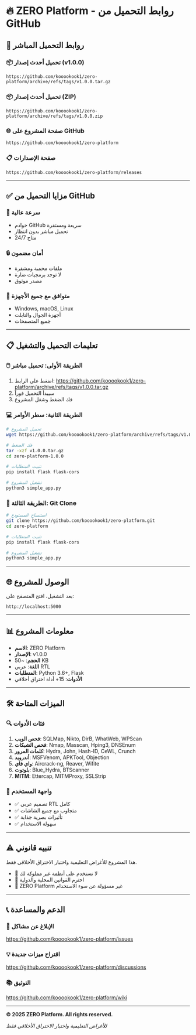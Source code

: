 # 🔥 ZERO Platform - روابط التحميل من GitHub

## 🎯 روابط التحميل المباشر

### 📦 تحميل أحدث إصدار (v1.0.0)
```
https://github.com/kooookook1/zero-platform/archive/refs/tags/v1.0.0.tar.gz
```

### 📦 تحميل أحدث إصدار (ZIP)
```
https://github.com/kooookook1/zero-platform/archive/refs/tags/v1.0.0.zip
```

### 🌐 صفحة المشروع على GitHub
```
https://github.com/kooookook1/zero-platform
```

### 📋 صفحة الإصدارات
```
https://github.com/kooookook1/zero-platform/releases
```

---

## ✅ مزايا التحميل من GitHub

### 🚀 سرعة عالية
- خوادم GitHub سريعة ومستقرة
- تحميل مباشر بدون انتظار
- متاح 24/7

### 🔒 أمان مضمون
- ملفات محمية ومشفرة
- لا توجد برمجيات ضارة
- مصدر موثوق

### 📱 متوافق مع جميع الأجهزة
- Windows, macOS, Linux
- أجهزة الجوال والتابلت
- جميع المتصفحات

---

## 📋 تعليمات التحميل والتشغيل

### 🖱️ الطريقة الأولى: تحميل مباشر
1. اضغط على الرابط: https://github.com/kooookook1/zero-platform/archive/refs/tags/v1.0.0.tar.gz
2. سيبدأ التحميل فوراً
3. فك الضغط وشغل المشروع

### 💻 الطريقة الثانية: سطر الأوامر
```bash
# تحميل المشروع
wget https://github.com/kooookook1/zero-platform/archive/refs/tags/v1.0.0.tar.gz

# فك الضغط
tar -xzf v1.0.0.tar.gz
cd zero-platform-1.0.0

# تثبيت المتطلبات
pip install flask flask-cors

# تشغيل المشروع
python3 simple_app.py
```

### 🔄 الطريقة الثالثة: Git Clone
```bash
# استنساخ المستودع
git clone https://github.com/kooookook1/zero-platform.git
cd zero-platform

# تثبيت المتطلبات
pip install flask flask-cors

# تشغيل المشروع
python3 simple_app.py
```

---

## 🌐 الوصول للمشروع

بعد التشغيل، افتح المتصفح على:
```
http://localhost:5000
```

---

## 📊 معلومات المشروع

- **الاسم**: ZERO Platform
- **الإصدار**: v1.0.0
- **الحجم**: ~50 KB
- **اللغة**: عربي RTL
- **المتطلبات**: Python 3.6+, Flask
- **الأدوات**: 15+ أداة اختراق أخلاقي

---

## 🛠️ الميزات المتاحة

### 🔍 فئات الأدوات
1. **فحص الويب**: SQLMap, Nikto, DirB, WhatWeb, WPScan
2. **فحص الشبكات**: Nmap, Masscan, Hping3, DNSEnum
3. **كلمات المرور**: Hydra, John, Hash-ID, CeWL, Crunch
4. **أندرويد**: MSFVenom, APKTool, Objection
5. **واي فاي**: Aircrack-ng, Reaver, Wifite
6. **بلوتوث**: Blue_Hydra, BTScanner
7. **MITM**: Ettercap, MITMProxy, SSLStrip

### 🎨 واجهة المستخدم
- ✅ تصميم عربي RTL كامل
- ✅ متجاوب مع جميع الشاشات
- ✅ تأثيرات بصرية جذابة
- ✅ سهولة الاستخدام

---

## ⚠️ تنبيه قانوني

هذا المشروع للأغراض التعليمية واختبار الاختراق الأخلاقي فقط.

- 🚨 لا تستخدم على أنظمة غير مملوكة لك
- 🚨 احترم القوانين المحلية والدولية
- 🚨 ZERO Platform غير مسؤولة عن سوء الاستخدام

---

## 📞 الدعم والمساعدة

### 🐛 الإبلاغ عن مشاكل
https://github.com/kooookook1/zero-platform/issues

### 💡 اقتراح ميزات جديدة
https://github.com/kooookook1/zero-platform/discussions

### 📚 التوثيق
https://github.com/kooookook1/zero-platform/wiki

---

**© 2025 ZERO Platform. All rights reserved.**

*للأغراض التعليمية واختبار الاختراق الأخلاقي فقط*